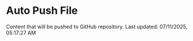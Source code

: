 # Auto Push File

Content that will be pushed to GitHub repository.
Last updated: 07/11/2025, 05:17:27 AM